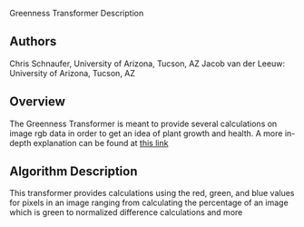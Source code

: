 Greenness Transformer
Description <!-- Replace this entire line with a short description of your algorithm -->

## Authors
Chris Schnaufer, University of Arizona, Tucson, AZ
Jacob van der Leeuw: University of Arizona, Tucson, AZ

## Overview
The Greenness Transformer is meant to provide several calculations on image rgb data in order to get an idea of plant growth and
health. A more in-depth explanation can be found at [this link](https://docs.google.com/document/d/1cAm5w1Bs6dB1SHgf-HVmwwbebLhbZMUvTkXLtas_-xI/edit)

## Algorithm Description
This transformer provides calculations using the red, green, and blue values for pixels in an image ranging from calculating the
percentage of an image which is green to normalized difference calculations and more

